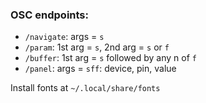 ### OSC endpoints:

* `/navigate`: args = `s`
* `/param`: 1st arg = `s`, 2nd arg = `s` or `f`
* `/buffer`: 1st arg = `s` followed by any n of `f`
* `/panel`: args = `sff`: device, pin, value

Install fonts at `~/.local/share/fonts`